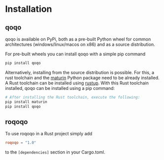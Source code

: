 # Installation

## qoqo

qoqo is available on PyPi, both as a pre-built Python wheel for common architectures (windows/linux/macos on x86) and as a source distribution.

For pre-built wheels you can install qoqo with a simple pip command

```bash
pip install qoqo
```

Alternatively, installing from the source distribution is possible. For this, a rust toolchain and the [maturin](https://maturin.rs/) Python package need to be already installed. A Rust toolchain can be installed using [rustup](https://rustup.rs/).
With this Rust toolchain installed, qoqo can be installed using a pip command:

```bash
# After installing the Rust toolchain, execute the following:
pip install maturin
pip install qoqo
```

## roqoqo

To use roqoqo in a Rust project simply add

```toml
roqoqo = "1.0"
```

to the `[dependencies]` section in your Cargo.toml.
